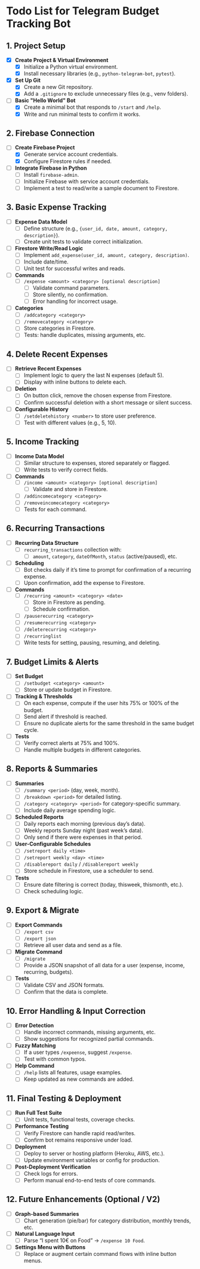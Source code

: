 # Todo List for Telegram Budget Tracking Bot

## 1. Project Setup

- [X] **Create Project & Virtual Environment**
  - [X] Initialize a Python virtual environment.
  - [X] Install necessary libraries (e.g., `python-telegram-bot`, `pytest`).

- [X] **Set Up Git**
  - [X] Create a new Git repository.
  - [X] Add a `.gitignore` to exclude unnecessary files (e.g., venv folders).

- [ ] **Basic "Hello World" Bot**
  - [X] Create a minimal bot that responds to `/start` and `/help`.
  - [X] Write and run minimal tests to confirm it works.

## 2. Firebase Connection

- [ ] **Create Firebase Project**
  - [X] Generate service account credentials.
  - [X] Configure Firestore rules if needed.

- [ ] **Integrate Firebase in Python**
  - [ ] Install `firebase-admin`.
  - [ ] Initialize Firebase with service account credentials.
  - [ ] Implement a test to read/write a sample document to Firestore.

## 3. Basic Expense Tracking

- [ ] **Expense Data Model**
  - [ ] Define structure (e.g., `{user_id, date, amount, category, description}`).
  - [ ] Create unit tests to validate correct initialization.

- [ ] **Firestore Write/Read Logic**
  - [ ] Implement `add_expense(user_id, amount, category, description)`.
  - [ ] Include date/time.
  - [ ] Unit test for successful writes and reads.

- [ ] **Commands**
  - [ ] `/expense <amount> <category> [optional description]`
    - [ ] Validate command parameters.
    - [ ] Store silently, no confirmation.
    - [ ] Error handling for incorrect usage.

- [ ] **Categories**
  - [ ] `/addcategory <category>`
  - [ ] `/removecategory <category>`
  - [ ] Store categories in Firestore.
  - [ ] Tests: handle duplicates, missing arguments, etc.

## 4. Delete Recent Expenses

- [ ] **Retrieve Recent Expenses**
  - [ ] Implement logic to query the last N expenses (default 5).
  - [ ] Display with inline buttons to delete each.

- [ ] **Deletion**
  - [ ] On button click, remove the chosen expense from Firestore.
  - [ ] Confirm successful deletion with a short message or silent success.

- [ ] **Configurable History**
  - [ ] `/setdeletehistory <number>` to store user preference.
  - [ ] Test with different values (e.g., 5, 10).

## 5. Income Tracking

- [ ] **Income Data Model**
  - [ ] Similar structure to expenses, stored separately or flagged.
  - [ ] Write tests to verify correct fields.

- [ ] **Commands**
  - [ ] `/income <amount> <category> [optional description]`
    - [ ] Validate and store in Firestore.
  - [ ] `/addincomecategory <category>`
  - [ ] `/removeincomecategory <category>`
  - [ ] Tests for each command.

## 6. Recurring Transactions

- [ ] **Recurring Data Structure**
  - [ ] `recurring_transactions` collection with:
    - [ ] `amount`, `category`, `dateOfMonth`, `status` (active/paused), etc.

- [ ] **Scheduling**
  - [ ] Bot checks daily if it’s time to prompt for confirmation of a recurring expense.
  - [ ] Upon confirmation, add the expense to Firestore.

- [ ] **Commands**
  - [ ] `/recurring <amount> <category> <date>`
    - [ ] Store in Firestore as pending.
    - [ ] Schedule confirmation.
  - [ ] `/pauserecurring <category>`
  - [ ] `/resumerecurring <category>`
  - [ ] `/deleterecurring <category>`
  - [ ] `/recurringlist`
  - [ ] Write tests for setting, pausing, resuming, and deleting.

## 7. Budget Limits & Alerts

- [ ] **Set Budget**
  - [ ] `/setbudget <category> <amount>`
  - [ ] Store or update budget in Firestore.

- [ ] **Tracking & Thresholds**
  - [ ] On each expense, compute if the user hits 75% or 100% of the budget.
  - [ ] Send alert if threshold is reached.
  - [ ] Ensure no duplicate alerts for the same threshold in the same budget cycle.

- [ ] **Tests**
  - [ ] Verify correct alerts at 75% and 100%.
  - [ ] Handle multiple budgets in different categories.

## 8. Reports & Summaries

- [ ] **Summaries**
  - [ ] `/summary <period>` (day, week, month).
  - [ ] `/breakdown <period>` for detailed listing.
  - [ ] `/category <category> <period>` for category-specific summary.
  - [ ] Include daily average spending logic.

- [ ] **Scheduled Reports**
  - [ ] Daily reports each morning (previous day’s data).
  - [ ] Weekly reports Sunday night (past week’s data).
  - [ ] Only send if there were expenses in that period.

- [ ] **User-Configurable Schedules**
  - [ ] `/setreport daily <time>`
  - [ ] `/setreport weekly <day> <time>`
  - [ ] `/disablereport daily` / `/disablereport weekly`
  - [ ] Store schedule in Firestore, use a scheduler to send.

- [ ] **Tests**
  - [ ] Ensure date filtering is correct (today, thisweek, thismonth, etc.).
  - [ ] Check scheduling logic.

## 9. Export & Migrate

- [ ] **Export Commands**
  - [ ] `/export csv`
  - [ ] `/export json`
  - [ ] Retrieve all user data and send as a file.

- [ ] **Migrate Command**
  - [ ] `/migrate`
  - [ ] Provide a JSON snapshot of all data for a user (expense, income, recurring, budgets).

- [ ] **Tests**
  - [ ] Validate CSV and JSON formats.
  - [ ] Confirm that the data is complete.

## 10. Error Handling & Input Correction

- [ ] **Error Detection**
  - [ ] Handle incorrect commands, missing arguments, etc.
  - [ ] Show suggestions for recognized partial commands.

- [ ] **Fuzzy Matching**
  - [ ] If a user types `/expeense`, suggest `/expense`.
  - [ ] Test with common typos.

- [ ] **Help Command**
  - [ ] `/help` lists all features, usage examples.
  - [ ] Keep updated as new commands are added.

## 11. Final Testing & Deployment

- [ ] **Run Full Test Suite**
  - [ ] Unit tests, functional tests, coverage checks.

- [ ] **Performance Testing**
  - [ ] Verify Firestore can handle rapid read/writes.
  - [ ] Confirm bot remains responsive under load.

- [ ] **Deployment**
  - [ ] Deploy to server or hosting platform (Heroku, AWS, etc.).
  - [ ] Update environment variables or config for production.

- [ ] **Post-Deployment Verification**
  - [ ] Check logs for errors.
  - [ ] Perform manual end-to-end tests of core commands.

## 12. Future Enhancements (Optional / V2)

- [ ] **Graph-based Summaries**
  - [ ] Chart generation (pie/bar) for category distribution, monthly trends, etc.

- [ ] **Natural Language Input**
  - [ ] Parse “I spent 10€ on Food” → `/expense 10 Food`.

- [ ] **Settings Menu with Buttons**
  - [ ] Replace or augment certain command flows with inline button menus.

